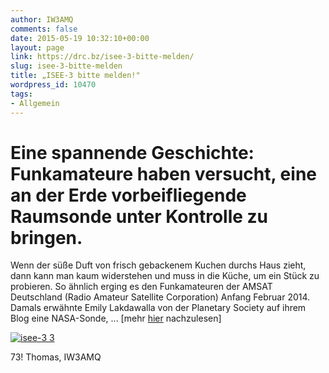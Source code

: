 ```yaml
---
author: IW3AMQ
comments: false
date: 2015-05-19 10:32:10+00:00
layout: page
link: https://drc.bz/isee-3-bitte-melden/
slug: isee-3-bitte-melden
title: „ISEE-3 bitte melden!"
wordpress_id: 10470
tags:
- Allgemein
---
```





# Eine spannende Geschichte: Funkamateure haben versucht, eine an der Erde vorbeifliegende Raumsonde unter Kontrolle zu bringen.










Wenn der süße Duft von frisch gebackenem Kuchen durchs Haus zieht, dann kann man kaum widerstehen und muss in die Küche, um ein Stück zu probieren. So ähnlich erging es den Funkamateuren der AMSAT Deutschland (Radio Amateur Satellite Corporation) Anfang Februar 2014. Damals erwähnte Emily Lakdawalla von der Planetary Society auf ihrem Blog eine NASA-Sonde, ... [mehr [hier](http://www.wissenschaft.de/bdw-heft/-/journal_content/56/12054/6069733) nachzulesen]

[![isee-3 3](http://www.extremetech.com/wp-content/uploads/2014/07/isee-3-3-300x199.jpg)
](http://www.extremetech.com/wp-content/uploads/2014/07/isee-3-3.jpg)

73! Thomas, IW3AMQ





